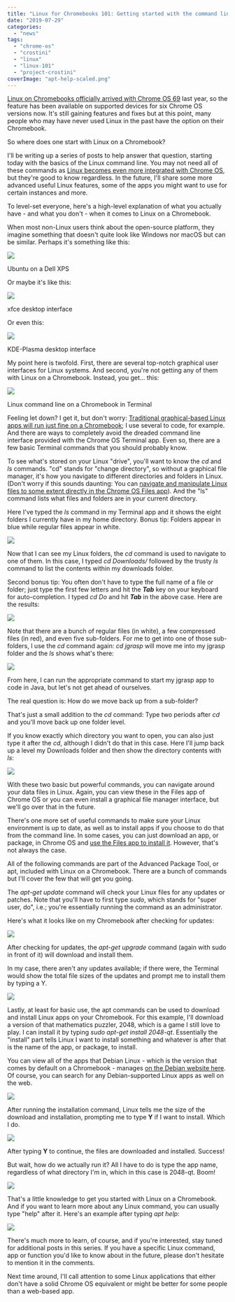 ```yaml
---
title: "Linux for Chromebooks 101: Getting started with the command line"
date: "2019-07-29"
categories: 
  - "news"
tags: 
  - "chrome-os"
  - "crostini"
  - "linux"
  - "linux-101"
  - "project-crostini"
coverImage: "apt-help-scaled.png"
---
```


[Linux on Chromebooks officially arrived with Chrome OS 69](https://www.aboutchromebooks.com/news/chrome-os-69-stable-release-project-crostini-linux-apps/) last year, so the feature has been available on supported devices for six Chrome OS versions now. It's still gaining features and fixes but at this point, many people who may have never used Linux in the past have the option on their Chromebook.

So where does one start with Linux on a Chromebook?

I'll be writing up a series of posts to help answer that question, starting today with the basics of the Linux command line. You may not need all of these commands as [Linux becomes even more integrated with Chrome OS](https://www.aboutchromebooks.com/news/what-linux-backup-restore-for-chromebooks-user-interface-chrome-os-74/), but they're good to know regardless. In the future, I'll share some more advanced useful Linux features, some of the apps you might want to use for certain instances and more.

To level-set everyone, here's a high-level explanation of what you actually have - and what you don't - when it comes to Linux on a Chromebook.

When most non-Linux users think about the open-source platform, they imagine something that doesn't quite look like Windows nor macOS but can be similar. Perhaps it's something like this:

![](images/XPS-touch-notebook-1024x630.png)

Ubuntu on a Dell XPS

Or maybe it's like this:

![](images/xfce-1024x768.png)

xfce desktop interface

Or even this:

![](images/kde-plasma-1024x576.png)

KDE-Plasma desktop interface

My point here is twofold. First, there are several top-notch graphical user interfaces for Linux systems. And second, you're not getting any of them with Linux on a Chromebook. Instead, you get... this:

![](images/Linux-command-line-on-a-Chromebook-1024x682-1.jpg)

Linux command line on a Chromebook in Terminal

Feeling let down? I get it, but don't worry: [Traditional graphical-based Linux apps will run just fine on a Chromebook](https://www.aboutchromebooks.com/news/how-to-code-on-a-chromebook-crostini-pixel-slate/); I use several to code, for example. And there are ways to completely avoid the dreaded command line interface provided with the Chrome OS Terminal app. Even so, there are a few basic Terminal commands that you should probably know.

To see what's stored on your Linux "drive", you'll want to know the _cd_ and _ls_ commands. "cd" stands for "change directory", so without a graphical file manager, it's how you navigate to different directories and folders in Linux. (Don't worry if this sounds daunting: You can [navigate and manipulate Linux files to some extent directly in the Chrome OS Files app](https://www.aboutchromebooks.com/news/project-crostini-linux-files-now-automatically-mount-in-chrome-os-files-app/)). And the "ls" command lists what files and folders are in your current directory.

Here I've typed the _ls_ command in my Terminal app and it shows the eight folders I currently have in my home directory. Bonus tip: Folders appear in blue while regular files appear in white.

![](images/ls-command-1024x682-1.jpg)

Now that I can see my Linux folders, the _cd_ command is used to navigate to one of them. In this case, I typed _cd Downloads/_ followed by the trusty _ls_ command to list the contents within my downloads folder.

Second bonus tip: You often don't have to type the full name of a file or folder; just type the first few letters and hit the **_Tab_** key on your keyboard for auto-completion. I typed _cd Do_ and hit **_Tab_** in the above case. Here are the results:

![](https://i0.wp.com/www.aboutchromebooks.com/wp-content/uploads/2019/07/Viewing-the-Downloads-folder-in-Linux-on-a-Chromebook.png?fit=800%2C533&ssl=1)

Note that there are a bunch of regular files (in white), a few compressed files (in red), and even five sub-folders. For me to get into one of those sub-folders, I use the _cd_ command again: _cd jgrasp_ will move me into my jgrasp folder and the _ls_ shows what's there:

![](images/Viewing-a-subfolder-1024x682-1.jpg)

From here, I can run the appropriate command to start my jgrasp app to code in Java, but let's not get ahead of ourselves.

The real question is: How do we move back up from a sub-folder?

That's just a small addition to the _cd_ command: Type two periods after _cd_ and you'll move back up one folder level.

If you know exactly which directory you want to open, you can also just type it after the _cd_, although I didn't do that in this case. Here I'll jump back up a level my Downloads folder and then show the directory contents with _ls_:

![](images/Moving-up-a-directory-1024x682-1.jpg)

With these two basic but powerful commands, you can navigate around your data files in Linux. Again, you can view these in the Files app of Chrome OS or you can even install a graphical file manager interface, but we'll go over that in the future.

There's one more set of useful commands to make sure your Linux environment is up to date, as well as to install apps if you choose to do that from the command line. In some cases, you can just download an app, or package, in Chrome OS and [use the Files app to install it](https://www.aboutchromebooks.com/news/how-to-install-debian-linux-packages-in-project-crostini-chrome-os-files-app/). However, that's not always the case.

All of the following commands are part of the Advanced Package Tool, or apt, included with Linux on a Chromebook. There are a bunch of commands but I'll cover the few that will get you going.

The _apt-get update_ command will check your Linux files for any updates or patches. Note that you'll have to first type _sudo_, which stands for "super user, do", i.e.; you're essentially running the command as an administrator.

Here's what it looks like on my Chromebook after checking for updates:

![](images/apt-get-update-1024x682-1.jpg)

After checking for updates, the _apt-get upgrade_ command (again with sudo in front of it) will download and install them.

In my case, there aren't any updates available; if there were, the Terminal would show the total file sizes of the updates and prompt me to install them by typing a Y.

![](images/apt-get-upgrade-1024x682-1.jpg)

Lastly, at least for basic use, the apt commands can be used to download and install Linux apps on your Chromebook. For this example, I'll download a version of that mathematics puzzler, 2048, which is a game I still love to play. I can install it by typing _sudo apt-get install 2048-qt_. Essentially the "install" part tells Linux I want to install something and whatever is after that is the name of the app, or package, to install.

You can view all of the apps that Debian Linux - which is the version that comes by default on a Chromebook - manages [on the Debian website here](https://packages.debian.org/stable/). Of course, you can search for any Debian-supported Linux apps as well on the web.

![](https://i2.wp.com/www.aboutchromebooks.com/wp-content/uploads/2019/07/apt-get-install.png?fit=800%2C533&ssl=1)

After running the installation command, Linux tells me the size of the download and installation, prompting me to type **Y** if I want to install. Which I do.

![](https://i0.wp.com/www.aboutchromebooks.com/wp-content/uploads/2019/07/apt-get-install-2048-qt.png?fit=800%2C533&ssl=1)

After typing **Y** to continue, the files are downloaded and installed. Success!

But wait, how do we actually run it? All I have to do is type the app name, regardless of what directory I'm in, which in this case is 2048-qt. Boom!

![](https://i1.wp.com/www.aboutchromebooks.com/wp-content/uploads/2019/07/2048.png?fit=800%2C533&ssl=1)

That's a little knowledge to get you started with Linux on a Chromebook. And if you want to learn more about any Linux command, you can usually type "help" after it. Here's an example after typing _apt help_:

![](https://i2.wp.com/www.aboutchromebooks.com/wp-content/uploads/2019/07/apt-help.png?fit=800%2C533&ssl=1)

There's much more to learn, of course, and if you're interested, stay tuned for additional posts in this series. If you have a specific Linux command, app or function you'd like to know about in the future, please don't hesitate to mention it in the comments.

Next time around, I'll call attention to some Linux applications that either don't have a solid Chrome OS equivalent or might be better for some people than a web-based app.
